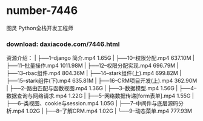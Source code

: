 # number-7446
图灵 Python全栈开发工程师

### download: daxiacode.com/7446.html


资源介绍：
| ├──1–django 简介.mp4 1.65G
| ├──10–权限分配.mp4 637.10M
| ├──11–批量操作.mp4 1011.98M
| ├──12–权限分配实现.mp4 696.79M
| ├──13–rbac组件.mp4 804.36M
| ├──14–stark组件(上).mp4 699.82M
| ├──15–stark组件(下).mp4 635.81M
| ├──16–CRM项目开发(上).mp4 362.90M
| ├──2–路由匹配与函数视图.mp4 1.36G
| ├──3–数据模型.mp4 1.56G
| ├──4–数据查询与网络请求.mp4 1.22G
| ├──5–网络数据传递[form表单].mp4 1.55G
| ├──6–类视图、cookie与session.mp4 1.05G
| ├──7–中间件与底层源码分析.mp4 1.02G
| ├──8–了解CRM.mp4 1.02G
| └──9–动态菜单.mp4 777.93M
